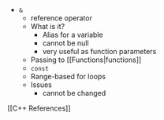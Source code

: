 - `&`
	- reference operator
	- What is it?
		- Alias for a variable
		- cannot be null
		- very useful as function parameters
	- Passing to [[Functions|functions]]
	- `const`
	- Range-based for loops
	- Issues
		- cannot be changed

[[C++ References]]